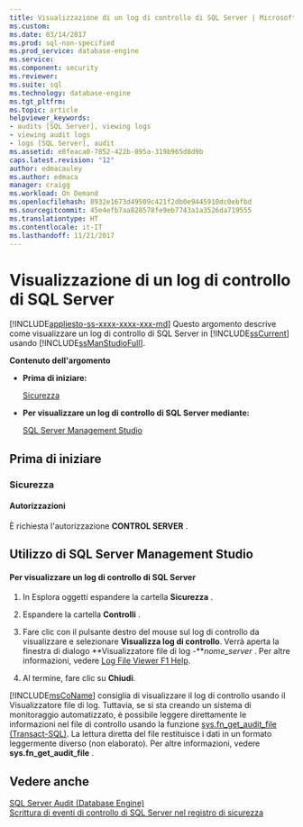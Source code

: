```yaml
---
title: Visualizzazione di un log di controllo di SQL Server | Microsoft Docs
ms.custom: 
ms.date: 03/14/2017
ms.prod: sql-non-specified
ms.prod_service: database-engine
ms.service: 
ms.component: security
ms.reviewer: 
ms.suite: sql
ms.technology: database-engine
ms.tgt_pltfrm: 
ms.topic: article
helpviewer_keywords:
- audits [SQL Server], viewing logs
- viewing audit logs
- logs [SQL Server], audit
ms.assetid: e8feaca0-7852-422b-895a-319b965d8d9b
caps.latest.revision: "12"
author: edmacauley
ms.author: edmaca
manager: craigg
ms.workload: On Demand
ms.openlocfilehash: 8932e1673d49509c421f2db0e9445910dc0ebfbd
ms.sourcegitcommit: 45e4efb7aa828578fe9eb7743a1a3526da719555
ms.translationtype: HT
ms.contentlocale: it-IT
ms.lasthandoff: 11/21/2017
---
```

# <a name="view-a-sql-server-audit-log"></a>Visualizzazione di un log di controllo di SQL Server
[!INCLUDE[appliesto-ss-xxxx-xxxx-xxx-md](../../../includes/appliesto-ss-xxxx-xxxx-xxx-md.md)] Questo argomento descrive come visualizzare un log di controllo di SQL Server in [!INCLUDE[ssCurrent](../../../includes/sscurrent-md.md)] usando [!INCLUDE[ssManStudioFull](../../../includes/ssmanstudiofull-md.md)].  
  
 **Contenuto dell'argomento**  
  
-   **Prima di iniziare:**  
  
     [Sicurezza](#Security)  
  
-   **Per visualizzare un log di controllo di SQL Server mediante:**  
  
     [SQL Server Management Studio](#SSMSProcedure)  
  
##  <a name="BeforeYouBegin"></a> Prima di iniziare  
  
###  <a name="Security"></a> Sicurezza  
  
####  <a name="Permissions"></a> Autorizzazioni  
 È richiesta l'autorizzazione **CONTROL SERVER** .  
  
##  <a name="SSMSProcedure"></a> Utilizzo di SQL Server Management Studio  
  
#### <a name="to-view-a-sql-server-audit-log"></a>Per visualizzare un log di controllo di SQL Server  
  
1.  In Esplora oggetti espandere la cartella **Sicurezza** .  
  
2.  Espandere la cartella **Controlli** .  
  
3.  Fare clic con il pulsante destro del mouse sul log di controllo da visualizzare e selezionare **Visualizza log di controllo**. Verrà aperta la finestra di dialogo **Visualizzatore file di log -***nome_server* . Per altre informazioni, vedere [Log File Viewer F1 Help](../../../relational-databases/logs/log-file-viewer-f1-help.md).  
  
4.  Al termine, fare clic su **Chiudi**.  
  
 [!INCLUDE[msCoName](../../../includes/msconame-md.md)] consiglia di visualizzare il log di controllo usando il Visualizzatore file di log. Tuttavia, se si sta creando un sistema di monitoraggio automatizzato, è possibile leggere direttamente le informazioni nel file di controllo usando la funzione [sys.fn_get_audit_file &#40;Transact-SQL&#41;](../../../relational-databases/system-functions/sys-fn-get-audit-file-transact-sql.md). La lettura diretta del file restituisce i dati in un formato leggermente diverso (non elaborato). Per altre informazioni, vedere **sys.fn_get_audit_file** .  
  
## <a name="see-also"></a>Vedere anche  
 [SQL Server Audit &#40;Database Engine&#41;](../../../relational-databases/security/auditing/sql-server-audit-database-engine.md)   
 [Scrittura di eventi di controllo di SQL Server nel registro di sicurezza](../../../relational-databases/security/auditing/write-sql-server-audit-events-to-the-security-log.md)  
  
  
